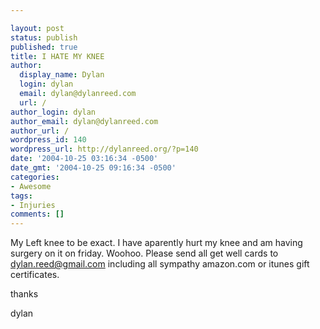 ```yaml
---

layout: post
status: publish
published: true
title: I HATE MY KNEE
author:
  display_name: Dylan
  login: dylan
  email: dylan@dylanreed.com
  url: /
author_login: dylan
author_email: dylan@dylanreed.com
author_url: /
wordpress_id: 140
wordpress_url: http://dylanreed.org/?p=140
date: '2004-10-25 03:16:34 -0500'
date_gmt: '2004-10-25 09:16:34 -0500'
categories:
- Awesome
tags:
- Injuries
comments: []
---
```


My Left knee to be exact. I have aparently hurt my knee and am having surgery on it on friday. Woohoo. Please send all get well cards to dylan.reed@gmail.com including all sympathy amazon.com or itunes gift certificates.

thanks

dylan
